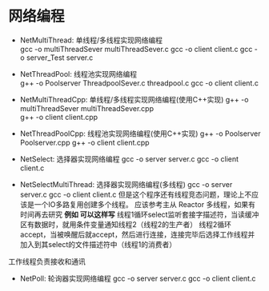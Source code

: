 # 网络编程
- NetMultiThread: 单线程/多线程实现网络编程  
gcc -o multiThreadSever multiThreadSever.c 
gcc -o client client.c 
gcc -o server_Test server.c
- NetThreadPool: 线程池实现网络编程  
g++ -o Poolserver ThreadpoolSever.c threadpool.c
gcc -o client client.c 


- NetMultiThreadCpp: 单线程/多线程实现网络编程(使用C++实现)
g++ -o multiThreadSever multiThreadSever.cpp  
g++ -o client client.cpp

- NetThreadPoolCpp: 线程池实现网络编程(使用C++实现)
g++ -o Poolserver Poolserver.cpp
g++ -o client client.cpp

- NetSelect: 选择器实现网络编程
gcc -o server server.c
gcc -o client client.c

- NetSelectMultiThread: 选择器实现网络编程(多线程)
gcc -o server server.c
gcc -o client client.c
但是这个程序还有线程竞态问题，理论上不应该是一个IO多路复用创建多个线程。
应该参考主从 Reactor 多线程，如果有时间再去研究
**例如 可以这样写**
线程1循环select监听套接字描述符，当读缓冲区有数据时，就用条件变量通知线程2（线程2的生产者）
线程2循环accept，当被唤醒后就accept，然后进行连接，连接完毕后选择工作线程并加入到其select的文件描述符中（线程1的消费者）

工作线程负责接收和通讯


- NetPoll: 轮询器实现网络编程
gcc -o server server.c
gcc -o client client.c